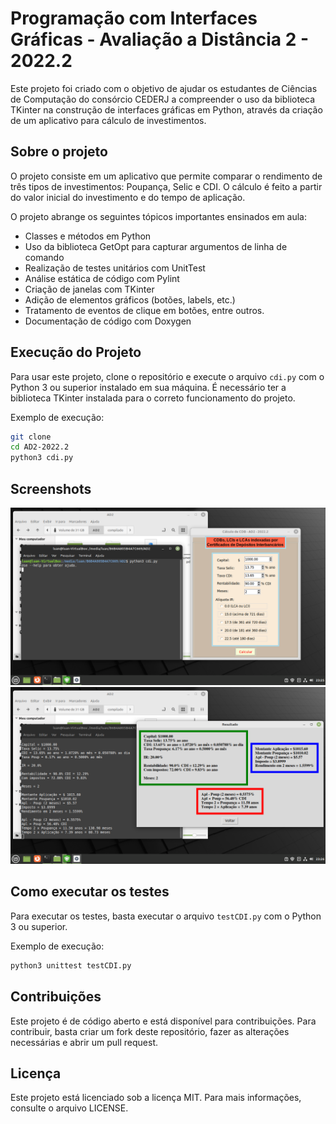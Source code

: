 # Programação com Interfaces Gráficas - Avaliação a Distância 2 - 2022.2

Este projeto foi criado com o objetivo de ajudar os estudantes de Ciências de Computação do consórcio CEDERJ a compreender o uso da biblioteca TKinter na construção de interfaces gráficas em Python, através da criação de um aplicativo para cálculo de investimentos.

## Sobre o projeto
O projeto consiste em um aplicativo que permite comparar o rendimento de três tipos de investimentos: Poupança, Selic e CDI. O cálculo é feito a partir do valor inicial do investimento e do tempo de aplicação.

O projeto abrange os seguintes tópicos importantes ensinados em aula:

* Classes e métodos em Python
* Uso da biblioteca GetOpt para capturar argumentos de linha de comando
* Realização de testes unitários com UnitTest
* Análise estática de código com Pylint
* Criação de janelas com TKinter
* Adição de elementos gráficos (botões, labels, etc.)
* Tratamento de eventos de clique em botões, entre outros.
* Documentação de código com Doxygen

## Execução do Projeto
Para usar este projeto, clone o repositório e execute o arquivo `cdi.py` com o Python 3 ou superior instalado em sua máquina. É necessário ter a biblioteca TKinter instalada para o correto funcionamento do projeto.

Exemplo de execução:

```bash
git clone
cd AD2-2022.2
python3 cdi.py
```
## Screenshots
![Entrada dos dados](./Screenshots/Captura%20de%20tela%20de%202022-10-09%2023-25-59.png)
![Resultado](./Screenshots/Captura%20de%20tela%20de%202022-10-09%2023-26-10.png)


## Como executar os testes
Para executar os testes, basta executar o arquivo `testCDI.py` com o Python 3 ou superior.

Exemplo de execução:

```bash
python3 unittest testCDI.py
```

## Contribuições
Este projeto é de código aberto e está disponível para contribuições. Para contribuir, basta criar um fork deste repositório, fazer as alterações necessárias e abrir um pull request.

## Licença
Este projeto está licenciado sob a licença MIT. Para mais informações, consulte o arquivo LICENSE.
